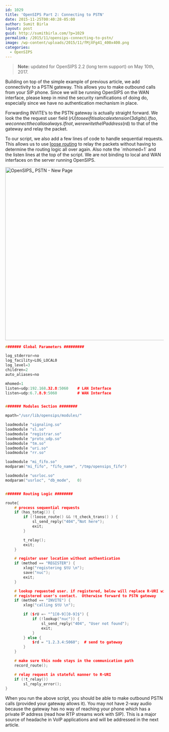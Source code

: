 ```yaml
---
id: 1029
title: 'OpenSIPS Part 2: Connecting to PSTN'
date: 2015-11-25T00:40:28-05:00
author: Sumit Birla
layout: post
guid: http://sumitbirla.com/?p=1029
permalink: /2015/11/opensips-connecting-to-pstn/
image: /wp-content/uploads/2015/11/fMjXFg41_400x400.png
categories:
  - OpenSIPS
---
```

> **Note:** updated for OpenSIPS 2.2 (long term support) on May 10th, 2017.

Building on top of the simple example of previous article, we add connectivity to a PSTN gateway. This allows you to make outbound calls from your SIP phone. Since we will be running OpenSIPS on the WAN interface, please keep in mind the security ramifications of doing do, especially since we have no authentication mechanism in place. 

Forwarding INVITE&#8217;s to the PSTN gateway is actually straight forward. We look the the request user field ($rU) to see if it is a local extension (3 digits). If so, we connect the call as always. If not, we rewrite the IP address ($rd) to that of the gateway and relay the packet.

To our script, we also add a few lines of code to handle sequential requests. This allows us to use [loose routing](https://vimeo.com/140267478) to relay the packets without having to determine the routing logic all over again. Also note the \`mhomed=1\` and the listen lines at the top of the script. We are not binding to local and WAN interfaces on the server running OpenSIPS.

[<img src="http://sumit.tampahost.net/wp-content/uploads/2015/11/OpenSIPS_-PSTN-New-Page.png" alt="OpenSIPS_ PSTN - New Page" width="550" class="aligncenter size-full wp-image-1030" srcset="https://sumitbirla.me/wp-content/uploads/2015/11/OpenSIPS_-PSTN-New-Page.png 761w, https://sumitbirla.me/wp-content/uploads/2015/11/OpenSIPS_-PSTN-New-Page-300x233.png 300w" sizes="(max-width: 761px) 100vw, 761px" />](http://sumit.tampahost.net/wp-content/uploads/2015/11/OpenSIPS_-PSTN-New-Page.png)

```cpp
####### Global Parameters #########

log_stderror=no
log_facility=LOG_LOCAL0
log_level=3
children=2
auto_aliases=no

mhomed=1
listen=udp:192.168.32.8:5060    # LAN Interface
listen=udp:6.7.8.9:5060         # WAN Interface


####### Modules Section ########

mpath="/usr/lib/opensips/modules/"

loadmodule "signaling.so"
loadmodule "sl.so"
loadmodule "registrar.so"
loadmodule "proto_udp.so"
loadmodule "tm.so"
loadmodule "uri.so"
loadmodule "rr.so"

loadmodule "mi_fifo.so"
modparam("mi_fifo", "fifo_name", "/tmp/opensips_fifo")

loadmodule "usrloc.so"
modparam("usrloc", "db_mode",   0)


####### Routing Logic ########

route{
    # process sequential requests
    if (has_totag()) {
        if (!loose_route() && !t_check_trans() ) {
            sl_send_reply("404","Not here");
            exit;
        }

        t_relay();
        exit;
    }

    # register user location without authentication
    if (method == "REGISTER") {
        xlog("registering $tU \n");
        save("nuc");
        exit;
    }

    # lookup requested user. if registered, below will replace R-URI with
    # registered user's contact.  Otherwise forward to PSTN gateway
    if (method == "INVITE") {
        xlog("calling $tU \n");

        if ($rU =~ "^1[0-9][0-9]$") {
            if (!lookup("nuc")) {
                sl_send_reply("404", "User not found");
                exit;
            }
        } else {
            $rd = "1.2.3.4:5060";  # send to gateway
        }
    }

    # make sure this node stays in the communication path
    record_route();

    # relay request in stateful manner to R-URI
    if (!t_relay())
        sl_reply_error();
}
```

When you run the above script, you should be able to make outbound PSTN calls (provided your gateway allows it). You may not have 2-way audio because the gateway has no way of reaching your phone which has a private IP address (read how RTP streams work with SIP). This is a major source of headache in VoIP applications and will be addressed in the next article.
